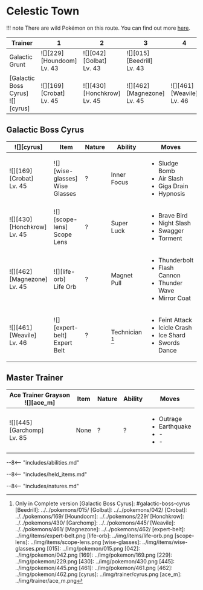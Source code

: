 # Celestic Town

!!! note
    There are wild Pokémon on this route. You can find out more [here](../../wild_pokemon/celestic_town/).


Trainer                             | 1                                | 2                                 | 3                                 | 4
---                                 | ---                              | ---                               | ---                               | ---
Galactic Grunt                      | ![][229]<br>[Houndoom]<br>Lv. 43 | ![][042]<br>[Golbat]<br>Lv. 43    | ![][015]<br>[Beedrill]<br>Lv. 43  | &nbsp;
[Galactic Boss Cyrus]<br>![][cyrus] | ![][169]<br>[Crobat]<br>Lv. 45   | ![][430]<br>[Honchkrow]<br>Lv. 45 | ![][462]<br>[Magnezone]<br>Lv. 45 | ![][461]<br>[Weavile]<br>Lv. 46

## Galactic Boss Cyrus

![][cyrus]                        | Item                              | Nature | Ability         | Moves
---                               | ---                               | ---    | ---             | ---
![][169]<br>[Crobat]<br>Lv. 45    | ![][wise-glasses]<br>Wise Glasses | ?      | Inner Focus     | <ul><li>Sludge Bomb</li><li>Air Slash</li><li>Giga Drain</li><li>Hypnosis</li></ul>
![][430]<br>[Honchkrow]<br>Lv. 45 | ![][scope-lens]<br>Scope Lens     | ?      | Super Luck      | <ul><li>Brave Bird</li><li>Night Slash</li><li>Swagger</li><li>Torment</li></ul>
![][462]<br>[Magnezone]<br>Lv. 45 | ![][life-orb]<br>Life Orb         | ?      | Magnet Pull     | <ul><li>Thunderbolt</li><li>Flash Cannon</li><li>Thunder Wave</li><li>Mirror Coat</li></ul>
![][461]<br>[Weavile]<br>Lv. 46   | ![][expert-belt]<br>Expert Belt   | ?      | Technician [^1] | <ul><li>Feint Attack</li><li>Icicle Crash</li><li>Ice Shard</li><li>Swords Dance</li></ul>



## Master Trainer

Ace Trainer Grayson<br>![][ace_m] | Item | Nature | Ability | Moves
---                               | ---  | ---    | ---     | ---
![][445]<br>[Garchomp]<br>Lv. 85  | None | ?      | ?       | <ul><li>Outrage</li><li>Earthquake</li><li>-</li><li>-</li></ul>

--8<-- "includes/abilities.md"

--8<-- "includes/held_items.md"

--8<-- "includes/natures.md"

[^1]: Only in Complete version
[Galactic Boss Cyrus]: #galactic-boss-cyrus
[Beedrill]: ../../pokemons/015/
[Golbat]: ../../pokemons/042/
[Crobat]: ../../pokemons/169/
[Houndoom]: ../../pokemons/229/
[Honchkrow]: ../../pokemons/430/
[Garchomp]: ../../pokemons/445/
[Weavile]: ../../pokemons/461/
[Magnezone]: ../../pokemons/462/
[expert-belt]: ../img/items/expert-belt.png
[life-orb]: ../img/items/life-orb.png
[scope-lens]: ../img/items/scope-lens.png
[wise-glasses]: ../img/items/wise-glasses.png
[015]: ../img/pokemon/015.png
[042]: ../img/pokemon/042.png
[169]: ../img/pokemon/169.png
[229]: ../img/pokemon/229.png
[430]: ../img/pokemon/430.png
[445]: ../img/pokemon/445.png
[461]: ../img/pokemon/461.png
[462]: ../img/pokemon/462.png
[cyrus]: ../img/trainer/cyrus.png
[ace_m]: ../img/trainer/ace_m.png
